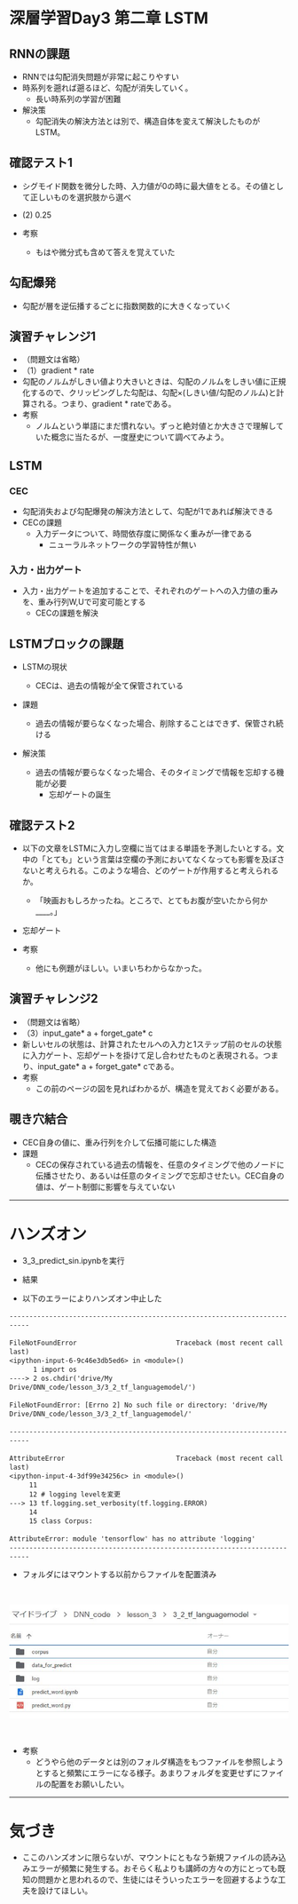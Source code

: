 # 深層学習Day3 第二章 LSTM 

## RNNの課題
- RNNでは勾配消失問題が非常に起こりやすい
- 時系列を遡れば遡るほど、勾配が消失していく。
    - 長い時系列の学習が困難
- 解決策
    - 勾配消失の解決方法とは別で、構造自体を変えて解決したものがLSTM。

## 確認テスト1

- シグモイド関数を微分した時、入力値が0の時に最大値をとる。その値として正しいものを選択肢から選べ
- (2) 0.25

- 考察
    - もはや微分式も含めて答えを覚えていた


## 勾配爆発
- 勾配が層を逆伝播するごとに指数関数的に大きくなっていく

## 演習チャレンジ1
- （問題文は省略）
- （1）gradient * rate
- 勾配のノルムがしきい値より大きいときは、勾配のノルムをしきい値に正規化するので、クリッピングした勾配は、勾配×(しきい値/勾配のノルム)と計算される。つまり、gradient * rateである。
- 考察
    - ノルムという単語にまだ慣れない。ずっと絶対値とか大きさで理解していた概念に当たるが、一度歴史について調べてみよう。

## LSTM
### CEC
- 勾配消失および勾配爆発の解決方法として、勾配が1であれば解決できる
- CECの課題
    - 入力データについて、時間依存度に関係なく重みが一律である
        - ニューラルネットワークの学習特性が無い

### 入力・出力ゲート
- 入力・出力ゲートを追加することで、それぞれのゲートへの入力値の重みを、重み行列W,Uで可変可能とする
    - CECの課題を解決

## LSTMブロックの課題
- LSTMの現状
    - CECは、過去の情報が全て保管されている
- 課題
    - 過去の情報が要らなくなった場合、削除することはできず、保管され続ける

- 解決策
    - 過去の情報が要らなくなった場合、そのタイミングで情報を忘却する機能が必要
        - 忘却ゲートの誕生


## 確認テスト2
- 以下の文章をLSTMに入力し空欄に当てはまる単語を予測したいとする。文中の「とても」という言葉は空欄の予測においてなくなっても影響を及ぼさないと考えられる。このような場合、どのゲートが作用すると考えられるか。
    - 「映画おもしろかったね。ところで、とてもお腹が空いたから何か____。」

- 忘却ゲート
- 考察
    - 他にも例題がほしい。いまいちわからなかった。

## 演習チャレンジ2
- （問題文は省略）
- （3）input_gate* a + forget_gate* c
- 新しいセルの状態は、計算されたセルへの入力と1ステップ前のセルの状態に入力ゲート、忘却ゲートを掛けて足し合わせたものと表現される。つまり、input_gate* a + forget_gate* cである。
- 考察
    - この前のページの図を見ればわかるが、構造を覚えておく必要がある。


## 覗き穴結合
- CEC自身の値に、重み行列を介して伝播可能にした構造
- 課題
    - CECの保存されている過去の情報を、任意のタイミングで他のノードに伝播させたり、あるいは任意のタイミングで忘却させたい。CEC自身の値は、ゲート制御に影響を与えていない



---

# ハンズオン
- 3_3_predict_sin.ipynbを実行

- 結果

- 以下のエラーによりハンズオン中止した

```
---------------------------------------------------------------------------

FileNotFoundError                         Traceback (most recent call last)
<ipython-input-6-9c46e3db5ed6> in <module>()
      1 import os
----> 2 os.chdir('drive/My Drive/DNN_code/lesson_3/3_2_tf_languagemodel/')

FileNotFoundError: [Errno 2] No such file or directory: 'drive/My Drive/DNN_code/lesson_3/3_2_tf_languagemodel/'

---------------------------------------------------------------------------

AttributeError                            Traceback (most recent call last)
<ipython-input-4-3df99e34256c> in <module>()
     11 
     12 # logging levelを変更
---> 13 tf.logging.set_verbosity(tf.logging.ERROR)
     14 
     15 class Corpus:

AttributeError: module 'tensorflow' has no attribute 'logging'
---------------------------------------------------------------------------
```

- フォルダにはマウントする以前からファイルを配置済み

<br>

![s2_error.jpg](img/s2_error.jpg)

<br>

- 考察
    - どうやら他のデータとは別のフォルダ構造をもつファイルを参照しようとすると頻繁にエラーになる様子。あまりフォルダを変更せずにファイルの配置をお願いしたい。

---

# 気づき
- ここのハンズオンに限らないが、マウントにともなう新規ファイルの読み込みエラーが頻繁に発生する。おそらく私よりも講師の方々の方にとっても既知の問題かと思われるので、生徒にはそういったエラーを回避するような工夫を設けてほしい。

